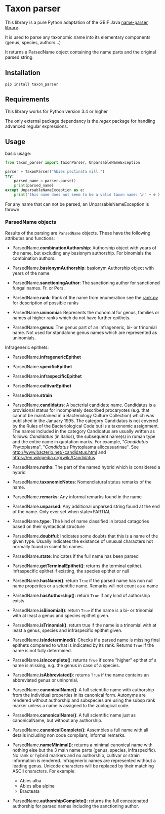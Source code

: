 # Taxon parser

This library is a pure Python adaptation of the GBIF Java [name-parser library](https://github.com/gbif/name-parser).

It is used to parse any taxonomic name into its elementary components (genus, species, authors...)

It returns a ParsedName object containing the name parts and the original parsed string.

## Installation
```
pip install taxon_parser
```

## Requirements

This library works for Python version 3.4 or higher

The only external package dependancy is the *regex* package for handling advanced regular expressions.


## Usage

basic usage:

```python
from taxon_parser import TaxonParser, UnparsableNameException

parser = TaxonParser("Abies pectinata mill.")
try:
    parsed_name = parser.parse()
    print(parsed_name)
except UnparsableNameException as e:
    print("this name does not seem to be a valid taxon name: \n" + e )
```

For any name that can not be parsed, an UnparsableNameException is thrown.


### ParsedName objects

Results of the parsing are `ParsedName` objects. These have the following attributes and functions:

* ParsedName.**combinationAuthorship**: Authorship object with years of the name, but excluding any basionym authorship.
For binomials the combination authors.

* ParsedName.**basionymAuthorship**: basionym Authorship object with years of the name

* ParsedName.**sanctioningAuthor**: The sanctioning author for sanctioned fungal names. Fr. or Pers.

* ParsedName.**rank**: Rank of the name from enumeration see the [rank.py](taxon_parser/name_parser_api/api/rank.py) for description of possible ranks

* ParsedName.**uninomial**: Represents the monomial for genus, families or names at higher ranks which do not have further epithets.

* ParsedName.**genus**: The genus part of an infrageneric, bi- or trinomial name. Not used for standalone genus names which are represented as uninomials.

Infrageneric epithets:

* ParsedName.**infragenericEpithet**
* ParsedName.**specificEpithet**
* ParsedName.**infraspecificEpithet**
* ParsedName.**cultivarEpithet**
* ParsedName.**strain**

* ParsedName.**candidatus**: A bacterial candidate name. Candidatus is a provisional status for incompletely described procaryotes
(e.g. that cannot be maintained in a Bacteriology Culture Collection)
which was published in the January 1995.
The category Candidatus is not covered by the Rules of the Bacteriological Code but is a taxonomic assignment.
The names included in the category Candidatus are usually written as follows:
*Candidatus* (in italics), the subsequent name(s) in roman type and the entire name in quotation marks. For example, "*Candidatus* Phytoplasma", "*Candidatus* Phytoplasma allocasuarinae".
See http://www.bacterio.net/-candidatus.html and https://en.wikipedia.org/wiki/Candidatus

* ParsedName.**notho**: The part of the named hybrid which is considered a hybrid

* ParsedName.**taxonomicNotes**: Nomenclatural status remarks of the name.

* ParsedName.**remarks**: Any informal remarks found in the name

* ParsedName.**unparsed**: Any additional unparsed string found at the end of the name. Only ever set when state=PARTIAL

* ParsedName.**type**: The kind of name classified in broad catagories based on their syntactical structure

* ParsedName.**doubtful**: Indicates some doubts that this is a name of the given type.
Usually indicates the existance of unusual characters not normally found in scientific names.

* ParsedName.**state**: Indicates if the full name has been parsed

* ParsedName.**getTerminalEpithet()**: returns the terminal epithet. Infraspecific epithet if existing, the species epithet or null

* ParsedName.**hasName()**: return `True` if the parsed name has non null name properties or a scientific name. Remarks will not count as a name

* ParsedName.**hasAuthorship()**: return `True` if any kind of authorship exists

* ParsedName.**isBinomial()**: return `True` if the name is a bi- or trinomial with at least a genus and species epithet given.

* ParsedName.**isTrinomial()**: return true if the name is a trinomial with at least a genus, species and infraspecific epithet given.

* ParsedName.**isIndetermined()**: Checks if a parsed name is missing final epithets compared to what is indicated by its rank.
Returns `True` if the name is not fully determined.

* ParsedName.**isIncomplete()**: returns `True` if some "higher" epithet of a name is missing, e.g. the genus in case of a species.

* ParsedName.**isAbbreviated()**: returns `True` if the name contains an abbreviated genus or uninomial.

* ParsedName.**canonicalName()**: A full scientific name with authorship from the individual properties in its canonical form.
Autonyms are rendered without authorship and subspecies are using the subsp rank marker
unless a name is assigned to the zoological code.

* ParsedName.**canonicalName()**: A full scientific name just as canonicalName, but without any authorship.

* ParsedName.**canonicalComplete()**: Assembles a full name with all details including non code compliant, informal remarks.

* ParsedName.**nameMinimal()**:  returns a minimal canonical name with nothing else but the 3 main name parts (genus, species, infraspecific).
No rank or hybrid markers and no authorship, cultivar or strain information is rendered.
Infrageneric names are represented without a leading genus.
Unicode characters will be replaced by their matching ASCII characters.
For example:
    * Abies alba
    * Abies alba alpina
    * Bracteata

* ParsedName.**authorshipComplete()**: returns the full concatenated authorship for parsed names including the sanctioning author.


